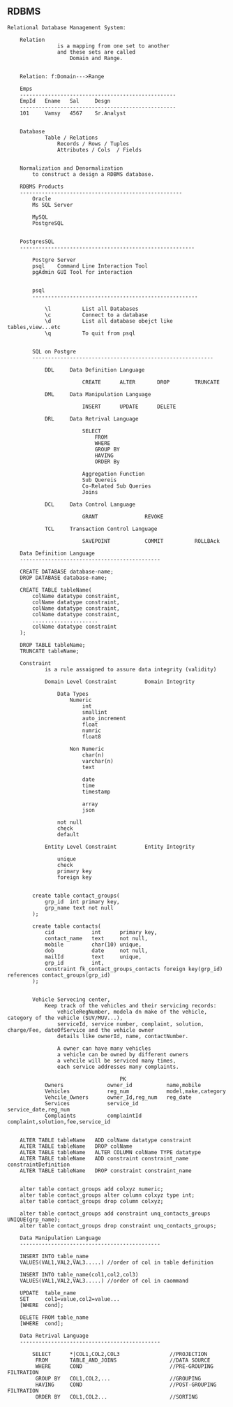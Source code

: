RDBMS
------------------------------------------------

    Relational Database Management System:

        Relation
                    is a mapping from one set to another
                    and these sets are called
                        Domain and Range.


        Relation: f:Domain--->Range

        Emps
        --------------------------------------------------
        EmpId   Ename   Sal     Desgn
        --------------------------------------------------
        101     Vamsy   4567    Sr.Analyst


        Database
                Table / Relations
                    Records / Rows / Tuples
                    Attributes / Cols  / Fields


        Normalization and Denormalization
            to construct a design a RDBMS database.

        RDBMS Products
        ----------------------------------------------------
            Oracle
            Ms SQL Server
        
            MySQL
            PostgreSQL


        PostgresSQL
        --------------------------------------------------------

            Postgre Server
            psql    Command Line Interaction Tool
            pgAdmin GUI Tool for interaction


            psql
            -----------------------------------------------------

                \l          List all Databases
                \c          Connect to a database
                \d          List all database obejct like tables,view...etc
                \q          To quit from psql


            SQL on Postgre
            ----------------------------------------------------------

                DDL     Data Definition Language

                            CREATE      ALTER       DROP        TRUNCATE

                DML     Data Manipulation Language

                            INSERT      UPDATE      DELETE

                DRL     Data Retrival Language

                            SELECT
                                FROM
                                WHERE
                                GROUP BY
                                HAVING
                                ORDER By

                            Aggregation Function
                            Sub Quereis
                            Co-Related Sub Queries
                            Joins

                DCL     Data Control Language

                            GRANT               REVOKE

                TCL     Transaction Control Language

                            SAVEPOINT           COMMIT          ROLLBAck

        Data Definition Language
        ---------------------------------------------

        CREATE DATABASE database-name;
        DROP DATABASE database-name;

        CREATE TABLE tableName(
            colName datatype constraint,
            colName datatype constraint,
            colName datatype constraint,
            colName datatype constraint,
            .....................
            colName datatype constraint
        );

        DROP TABLE tableName;
        TRUNCATE tableName;

        Constraint
                is a rule assaigned to assure data integrity (validity)

                Domain Level Constraint         Domain Integrity

                    Data Types  
                        Numeric
                            int
                            smallint
                            auto_increment
                            float
                            numric
                            float8

                        Non Numeric
                            char(n)
                            varchar(n)
                            text

                            date
                            time
                            timestamp

                            array
                            json

                    not null                    
                    check
                    default

                Entity Level Constraint         Entity Integrity

                    unique
                    check
                    primary key
                    foreign key


            create table contact_groups(
                grp_id  int primary key,
                grp_name text not null
            );

            create table contacts(
                cid            int      primary key,
                contact_name   text     not null,
                mobile         char(10) unique,
                dob            date     not null,
                mailId         text     unique,
                grp_id         int,
                constraint fk_contact_groups_contacts foreign key(grp_id) references contact_groups(grp_id)
            );


            Vehicle Servecing center,
                Keep track of the vehicles and their servicing records:
                    vehicleRegNumber, modela dn make of the vehicle, category of the vehicle (SUV/MUV...),
                    serviceId, service number, complaint, solution, charge/Fee, dateOfService and the vehicle owner
                    details like ownerId, name, contactNumber.

                    A owner can have many vehicles
                    a vehicle can be owned by different owners
                    a vehcile will be serviced many times,
                    each service addresses many complaints.

                                        PK
                Owners              owner_id           name,mobile
                Vehicles            reg_num            model,make,category
                Vehcile_Owners      owner_Id,reg_num   reg_date
                Services            service_id         service_date,reg_num
                Complaints          complaintId        complaint,solution,fee,service_id


        ALTER TABLE tableName   ADD colName datatype constraint
        ALTER TABLE tableName   DROP colName
        ALTER TABLE tableName   ALTER COLUMN colName TYPE datatype
        ALTER TABLE tableName   ADD constraint constraint_name constraintDefinition
        ALTER TABLE tableName   DROP constraint constraint_name


        alter table contact_groups add colxyz numeric;
        alter table contact_groups alter column colxyz type int;
        alter table contact_groups drop column colxyz;

        alter table contact_groups add constraint unq_contacts_groups UNIQUE(grp_name);
        alter table contact_groups drop constraint unq_contacts_groups;

        Data Manipulation Language
        ---------------------------------------------

        INSERT INTO table_name
        VALUES(VAL1,VAL2,VAL3.....) //order of col in table definition

        INSERT INTO table_name(col1,col2,col3)
        VALUES(VAL1,VAL2,VAL3.....) //order of col in caommand

        UPDATE  table_name
        SET     col1=value,col2=value...
        [WHERE  cond];

        DELETE FROM table_name
        [WHERE  cond];
    
        Data Retrival Language
        ---------------------------------------------

            SELECT      *|COL1,COL2,COL3                //PROJECTION
             FROM       TABLE_AND_JOINS                 //DATA SOURCE
             WHERE      COND                            //PRE-GROUPING FILTRATION
             GROUP BY   COL1,COL2,...                   //GROUPING
             HAVING     COND                            //POST-GROUPING FILTRATION
             ORDER BY   COL1,COL2...                    //SORTING

             


           

